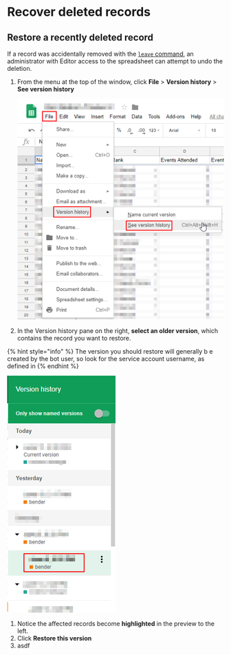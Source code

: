 # Recover deleted records

## Restore a recently deleted record

If a record was accidentally removed with the [`leave` command](../commands/leave.md), an administrator with Editor access to the spreadsheet can attempt to undo the deletion.

1. From the menu at the top of the window, click **File** &gt; **Version history** &gt; **See version history**

   ![Using the File menu to access the version history of a spreadsheet in Google Sheets.](../.gitbook/assets/image%20%282%29.png)

2. In the Version history pane on the right, **select an older version**, which contains the record you want to restore. 

{% hint style="info" %}
The version you should restore will generally b e created by the bot user, so look for the service account username, as defined in 
{% endhint %}

![The version history panel, with an older version of the spreadsheet selected.](../.gitbook/assets/image%20%284%29.png)

1. Notice the affected records become **highlighted** in the preview to the left.
2. Click **Restore this version**
3. asdf

